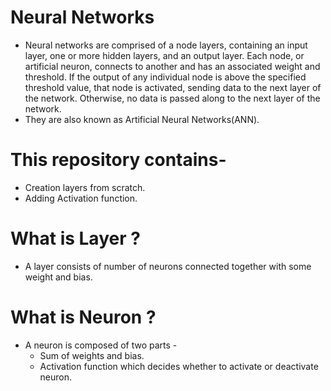 # Neural Networks
- Neural networks are comprised of a node layers, containing an input layer, one or more hidden layers, and an output layer. Each node, or artificial neuron, connects to another and has an associated weight and threshold. If the output of any individual node is above the specified threshold value, that node is activated, sending data to the next layer of the network. Otherwise, no data is passed along to the next layer of the network.
- They are also known as Artificial Neural Networks(ANN).

# This repository contains-
- Creation layers from scratch.
- Adding Activation function.


# What is Layer ?
- A layer consists of number of neurons connected together with some weight and bias.

# What is Neuron ?
- A neuron is composed of two parts -
    - Sum of weights and bias.
    - Activation function which decides whether to activate or deactivate neuron.